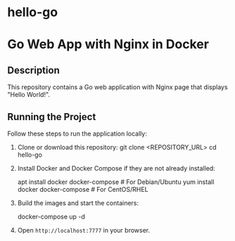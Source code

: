 # hello-go
# Go Web App with Nginx in Docker

## Description
This repository contains a Go web application with Nginx page that displays "Hello World!".

## Running the Project

Follow these steps to run the application locally:

1. Clone or download this repository:
   git clone <REPOSITORY_URL>
   cd hello-go
   
2. Install Docker and Docker Compose if they are not already installed:
   
   apt install docker docker-compose  # For Debian/Ubuntu
   yum install docker docker-compose  # For CentOS/RHEL
   
3. Build the images and start the containers:
   
   docker-compose up -d
   
4. Open `http://localhost:7777` in your browser.
